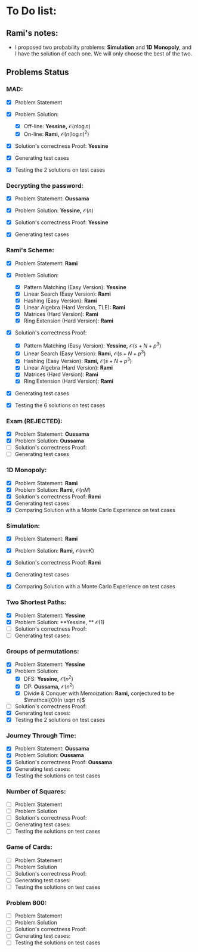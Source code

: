 # To Do list:

## Rami's notes:
- I proposed two probability problems: **Simulation** and **1D Monopoly**, and I have the solution of each one. We will only choose the best of the two.

## Problems Status

### MAD:

- [x] Problem Statement
- [x] Problem Solution:
  - [x] Off-line: **Yessine,** $\mathcal{O}(n\log n)$
  - [x] On-line: **Rami,** $\mathcal{O}\left(n(\log n)^2\right)$
- [x] Solution's correctness Proof: **Yessine**
- [x] Generating test cases
- [x] Testing the $2$ solutions on test cases



### Decrypting the password:

- [x] Problem Statement: **Oussama**
- [x] Problem Solution: **Yessine,** $\mathcal{O}(n)$
- [x] Solution's correctness Proof: **Yessine**
- [x] Generating test cases



### Rami's Scheme:

- [x] Problem Statement: **Rami**
- [x] Problem Solution:
  - [x] Pattern Matching (Easy Version): **Yessine**
  - [x] Linear Search (Easy Version): **Rami**
  - [x] Hashing (Easy Version): **Rami**
  - [x] Linear Algebra (Hard Version, TLE): **Rami**
  - [x] Matrices (Hard Version): **Rami**
  - [x] Ring Extension (Hard Version): **Rami** 
- [x] Solution's correctness Proof: 
  - [x] Pattern Matching (Easy Version): **Yessine,** $\mathcal{O}(s+N+p^3)$
  - [x] Linear Search (Easy Version): **Rami,** $\mathcal{O}(s+N+p^3)$
  - [x] Hashing (Easy Version): **Rami,** $\mathcal{O}(s+N+p^3)$
  - [x] Linear Algebra (Hard Version): **Rami**
  - [x] Matrices (Hard Version): **Rami**
  - [x] Ring Extension (Hard Version): **Rami** 

- [x] Generating test cases
- [x] Testing the $6$ solutions on test cases


### Exam (REJECTED):
- [x] Problem Statement: **Oussama**
- [x] Problem Solution: **Oussama**
- [ ] Solution's correctness Proof:
- [ ] Generating test cases

### 1D Monopoly:

- [x] Problem Statement: **Rami**
- [x] Problem Solution: **Rami,** $\mathcal{O}(nM)$
- [x] Solution's correctness Proof: **Rami**
- [x] Generating test cases
- [x] Comparing Solution with a Monte Carlo Experience on test cases

### Simulation:

- [x] Problem Statement: **Rami**
- [x] Problem Solution: **Rami,** $\mathcal{O}(nmK)$
- [x] Solution's correctness Proof: **Rami**
- [x] Generating test cases
- [x] Comparing Solution with a Monte Carlo Experience on test cases


### Two Shortest Paths:
- [x] Problem Statement: **Yessine**
- [X] Problem Solution: **Yessine, ** $\mathcal{O}(1)$
- [ ] Solution's correctness Proof:
- [ ] Generating test cases:

### Groups of permutations:
- [X] Problem Statement: **Yessine**
- [x] Problem Solution: 
  - [x] DFS: **Yessine,** $\mathcal{O}(n^2)$
  - [x] DP: **Oussama,** $\mathcal{O}(n^2)$
  - [x] Divide & Conquer with Memoization: **Rami,** conjectured to be $\mathcal{O}(n \sqrt n)$ 
- [ ] Solution's correctness Proof:
- [x] Generating test cases:
- [x] Testing the $2$ solutions on test cases

### Journey Through Time:

- [x] Problem Statement: **Oussama**
- [x] Problem Solution: **Oussama**
- [x] Solution's correctness Proof: **Oussama**
- [x] Generating test cases:
- [x] Testing the solutions on test cases

### Number of Squares:

- [ ] Problem Statement
- [ ] Problem Solution
- [ ] Solution's correctness Proof:
- [ ] Generating test cases:
- [ ] Testing the solutions on test cases

### Game of Cards:

- [ ] Problem Statement
- [ ] Problem Solution
- [ ] Solution's correctness Proof:
- [ ] Generating test cases:
- [ ] Testing the solutions on test cases

### Problem 800:

- [ ] Problem Statement
- [ ] Problem Solution
- [ ] Solution's correctness Proof:
- [ ] Generating test cases:
- [ ] Testing the solutions on test cases
